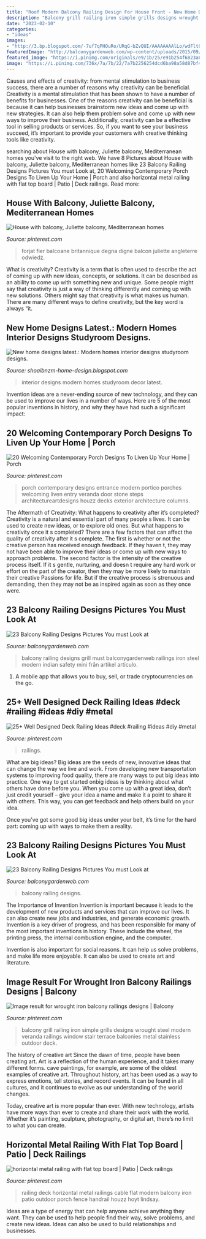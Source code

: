 ```yaml
---
title: "Roof Modern Balcony Railing Design For House Front - New Home Designs Latest.: Modern Homes Interior Designs Studyroom Designs."
description: "Balcony grill railing iron simple grills designs wrought steel modern veranda railings window stair terrace balconies metal stainless outdoor deck"
date: "2023-02-10"
categories:
- "ideas"
images:
- "http://3.bp.blogspot.com/-7uf7qPHOuRo/URqG-bZvQUI/AAAAAAAAlLo/wdFlt0bGnoQ/s1600/Modern+homes+interior+designs+studyroom+designs.+(3).jpg"
featuredImage: "http://balconygardenweb.com/wp-content/uploads/2015/09/balcony-railing-design-1_mini.jpg"
featured_image: "https://i.pinimg.com/originals/e9/1b/25/e91b254f6823a619eb0ed2f146b6d177.jpg"
image: "https://i.pinimg.com/736x/7a/7b/22/7a7b2256254dcd6ba98a58d87bf415bd--railing-design-railing-ideas.jpg?b=t"
---
```



Causes and effects of creativity: from mental stimulation to business success, there are a number of reasons why creativity can be beneficial.
Creativity is a mental stimulation that has been shown to have a number of benefits for businesses. One of the reasons creativity can be beneficial is because it can help businesses brainstorm new ideas and come up with new strategies. It can also help them problem solve and come up with new ways to improve their business. Additionally, creativity can be a effective tool in selling products or services. So, if you want to see your business succeed, it’s important to provide your customers with creative thinking tools like creativity.

	

		
searching about House with balcony, Juliette balcony, Mediterranean homes you've visit to the right web. We have 8 Pictures about House with balcony, Juliette balcony, Mediterranean homes like 23 Balcony Railing Designs Pictures You must Look at, 20 Welcoming Contemporary Porch Designs To Liven Up Your Home | Porch and also horizontal metal railing with flat top board | Patio | Deck railings. Read more:
		
    
## House With Balcony, Juliette Balcony, Mediterranean Homes

<img loading=lazy src="https://i.pinimg.com/originals/e9/1b/25/e91b254f6823a619eb0ed2f146b6d177.jpg" onerror="this.onerror=null;this.src='https://tse3.mm.bing.net/th?id=OIP.HmqFjk_YOk4Pl0_0-vcS4wHaJ4&amp;pid=15.1';" alt="House with balcony, Juliette balcony, Mediterranean homes">

_Source: pinterest.com_

>forjat fier balcoane britannique degna digne balcon juliette angleterre odwiedź. 

	

What is creativity?
Creativity is a term that is often used to describe the act of coming up with new ideas, concepts, or solutions. It can be described as an ability to come up with something new and unique. Some people might say that creativity is just a way of thinking differently and coming up with new solutions. Others might say that creativity is what makes us human. There are many different ways to define creativity, but the key word is always “it.

    
## New Home Designs Latest.: Modern Homes Interior Designs Studyroom Designs.

<img loading=lazy src="http://3.bp.blogspot.com/-7uf7qPHOuRo/URqG-bZvQUI/AAAAAAAAlLo/wdFlt0bGnoQ/s1600/Modern+homes+interior+designs+studyroom+designs.+(3).jpg" onerror="this.onerror=null;this.src='https://tse3.mm.bing.net/th?id=OIP.C6FfeboeLTgKhdd4reT0HAHaGL&amp;pid=15.1';" alt="New home designs latest.: Modern homes interior designs studyroom designs.">

_Source: shoaibnzm-home-design.blogspot.com_

>interior designs modern homes studyroom decor latest. 

	

Invention ideas are a never-ending source of new technology, and they can be used to improve our lives in a number of ways. Here are 5 of the most popular inventions in history, and why they have had such a significant impact:

    
## 20 Welcoming Contemporary Porch Designs To Liven Up Your Home | Porch

<img loading=lazy src="https://i.pinimg.com/originals/04/dd/8a/04dd8a16f04ea4d39b247d364d6b226d.jpg" onerror="this.onerror=null;this.src='https://tse4.mm.bing.net/th?id=OIP.3KdGX8wJChjDBFk3mcfjTgHaKz&amp;pid=15.1';" alt="20 Welcoming Contemporary Porch Designs To Liven Up Your Home | Porch">

_Source: pinterest.com_

>porch contemporary designs entrance modern portico porches welcoming liven entry veranda door stone steps architectureartdesigns houzz decks exterior architecture columns. 

	

The Aftermath of Creativity: What happens to creativity after it’s completed?
Creativity is a natural and essential part of many people s lives. It can be used to create new ideas, or to explore old ones. But what happens to creativity once it s completed?
There are a few factors that can affect the quality of creativity after it s complete. The first is whether or not the creative person has received enough feedback. If they haven t, they may not have been able to improve their ideas or come up with new ways to approach problems. The second factor is the intensity of the creative process itself. If it s gentle, nurturing, and doesn t require any hard work or effort on the part of the creator, then they may be more likely to maintain their creative Passions for life. But if the creative process is strenuous and demanding, then they may not be as inspired again as soon as they once were.

    
## 23 Balcony Railing Designs Pictures You Must Look At

<img loading=lazy src="https://balconygardenweb.com/wp-content/uploads/2015/09/balcony-railing-design-15_mini.jpg" onerror="this.onerror=null;this.src='https://tse3.mm.bing.net/th?id=OIP.o9qU2-tAmnhMdGmDFLWfuwHaE7&amp;pid=15.1';" alt="23 Balcony Railing Designs Pictures You must Look at">

_Source: balconygardenweb.com_

>balcony railing designs grill must balconygardenweb railings iron steel modern indian safety mini från artikel artículo. 

	

1. A mobile app that allows you to buy, sell, or trade cryptocurrencies on the go.

    
## 25+ Well Designed Deck Railing Ideas #deck #railing #ideas #diy #metal

<img loading=lazy src="https://i.pinimg.com/736x/29/43/34/2943348cc90028baff663a6ac81cc062.jpg" onerror="this.onerror=null;this.src='https://tse3.mm.bing.net/th?id=OIP.AVVSxLXefAeeQYSF8PVMVwHaHa&amp;pid=15.1';" alt="25+ Well Designed Deck Railing Ideas #deck #railing #ideas #diy #metal">

_Source: pinterest.com_

>railings. 

	

What are big ideas?
Big ideas are the seeds of new, innovative ideas that can change the way we live and work. From developing new transportation systems to improving food quality, there are many ways to put big ideas into practice.
One way to get started onbig ideas is by thinking about what others have done before you. When you come up with a great idea, don’t just credit yourself – give your idea a name and make it a point to share it with others. This way, you can get feedback and help others build on your idea.

Once you’ve got some good big ideas under your belt, it’s time for the hard part: coming up with ways to make them a reality.

    
## 23 Balcony Railing Designs Pictures You Must Look At

<img loading=lazy src="http://balconygardenweb.com/wp-content/uploads/2015/09/balcony-railing-design-1_mini.jpg" onerror="this.onerror=null;this.src='https://tse3.mm.bing.net/th?id=OIP.gr9It8BI5b0RvSUpt3gxjAHaEB&amp;pid=15.1';" alt="23 Balcony Railing Designs Pictures You must Look at">

_Source: balconygardenweb.com_

>balcony railing designs. 

	

The Importance of Invention
Invention is important because it leads to the development of new products and services that can improve our lives. It can also create new jobs and industries, and generate economic growth.
Invention is a key driver of progress, and has been responsible for many of the most important inventions in history. These include the wheel, the printing press, the internal combustion engine, and the computer.

Invention is also important for social reasons. It can help us solve problems, and make life more enjoyable. It can also be used to create art and literature.

    
## Image Result For Wrought Iron Balcony Railings Designs | Balcony

<img loading=lazy src="https://i.pinimg.com/736x/41/86/b7/4186b7d7b8f4dbe5a2e805bc333bef08.jpg" onerror="this.onerror=null;this.src='https://tse1.mm.bing.net/th?id=OIP.w_bdu-o2TiwVgsHNQc06qgHaHa&amp;pid=15.1';" alt="Image result for wrought iron balcony railings designs | Balcony">

_Source: pinterest.com_

>balcony grill railing iron simple grills designs wrought steel modern veranda railings window stair terrace balconies metal stainless outdoor deck. 

	

The history of creative art
Since the dawn of time, people have been creating art. Art is a reflection of the human experience, and it takes many different forms. cave paintings, for example, are some of the oldest examples of creative art.
Throughout history, art has been used as a way to express emotions, tell stories, and record events. It can be found in all cultures, and it continues to evolve as our understanding of the world changes.

 Today, creative art is more popular than ever. With new technology, artists have more ways than ever to create and share their work with the world. Whether it’s painting, sculpture, photography, or digital art, there’s no limit to what you can create.

    
## Horizontal Metal Railing With Flat Top Board | Patio | Deck Railings

<img loading=lazy src="https://i.pinimg.com/736x/7a/7b/22/7a7b2256254dcd6ba98a58d87bf415bd--railing-design-railing-ideas.jpg?b=t" onerror="this.onerror=null;this.src='https://tse4.mm.bing.net/th?id=OIP.PIVO1FnjrWZiy4SrRsy1bQHaJ4&amp;pid=15.1';" alt="horizontal metal railing with flat top board | Patio | Deck railings">

_Source: pinterest.com_

>railing deck horizontal metal railings cable flat modern balcony iron patio outdoor porch fence handrail houzz hoyt lindsay. 

	

Ideas are a type of energy that can help anyone achieve anything they want. They can be used to help people find their way, solve problems, and create new ideas. Ideas can also be used to build relationships and businesses.

